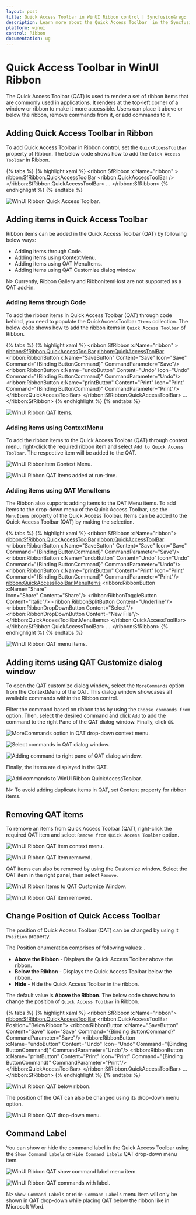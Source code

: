 ```yaml
---
layout: post
title: Quick Access Toolbar in WinUI Ribbon control | Syncfusion&reg;
description: Learn more about the Quick Access Toolbar  in the Syncfusion&reg; WinUI Ribbon (SfRibbon) control.
platform: winui
control: Ribbon
documentation: ug
---
```


# Quick Access Toolbar in WinUI Ribbon

The Quick Access Toolbar (QAT) is used to render a set of ribbon items that are commonly used in applications. It renders at the top-left corner of a window or ribbon to make it more accessible. Users can place it above or below the ribbon, remove commands from it, or add commands to it.

## Adding Quick Access Toolbar in Ribbon 

To add Quick Access Toolbar in Ribbon control, set the `QuickAccessToolBar` property of Ribbon. The below code shows how to add the `Quick Access Toolbar` in Ribbon.

{% tabs %}
{% highlight xaml %}
<ribbon:SfRibbon x:Name="ribbon" >
       <ribbon:SfRibbon.QuickAccessToolBar>
             <ribbon:QuickAccessToolBar />
       </ribbon:SfRibbon.QuickAccessToolBar>
       ...
</ribbon:SfRibbon>
{% endhighlight %}
{% endtabs %}

![WinUI Ribbon Quick Access Toolbar.](Ribbon-QAT-images/winui-ribbon-qat.png)

## Adding items in Quick Access Toolbar

Ribbon items can be added in the Quick Access Toolbar (QAT) by following below ways:

 * Adding items through Code.
 * Adding items using ContextMenu.
 * Adding items using QAT MenuItems.
 * Adding items using QAT Customize dialog window

 N> Currently, Ribbon Gallery and RibbonItemHost are not supported as a QAT add-in.

### Adding items through Code

To add the ribbon items in Quick Access Toolbar (QAT) through code behind, you need to populate the QuickAccessToolbar `Items` collection. The below code shows how to add the ribbon items in `Quick Access Toolbar` of Ribbon.

{% tabs %}
{% highlight xaml %}
<ribbon:SfRibbon x:Name="ribbon" >
   <ribbon:SfRibbon.QuickAccessToolBar>
       <ribbon:QuickAccessToolBar>
         <ribbon:RibbonButton x:Name="SaveButton"
                              Content="Save"
                              Icon="Save"
                              Command="{Binding ButtonCommand}"
                              CommandParameter="Save"/>
         <ribbon:RibbonButton x:Name="undoButton"
                              Content="Undo"
                              Icon="Undo"
                              Command="{Binding ButtonCommand}"
                              CommandParameter="Undo"/>
         <ribbon:RibbonButton x:Name="printButton"
                              Content="Print"
                              Icon="Print"
                              Command="{Binding ButtonCommand}"
                              CommandParameter="Print"/>                       
        </ribbon:QuickAccessToolBar>
    </ribbon:SfRibbon.QuickAccessToolBar>
    ...
</ribbon:SfRibbon> 
{% endhighlight %}
{% endtabs %}

![WinUI Ribbon QAT Items.](Ribbon-QAT-images/winui-ribbon-qat-items.png)

### Adding items using ContextMenu

To add the ribbon items to the Quick Access Toolbar (QAT) through context menu, right-click the required ribbon item and select `Add to Quick Access Toolbar`. The respective item will be added to the QAT. 

![WinUI RibbonItem Context Menu.](Ribbon-QAT-images/winui-ribbon-item-context-menu.png)

![WinUI Ribbon QAT Items added at run-time.](Ribbon-QAT-images/winui-ribbon-qat-items-added-at-runtime.png)

### Adding items using QAT MenuItems

The Ribbon also supports adding items to the QAT Menu items. To add items to the drop-down menu of the Quick Access Toolbar, use the `MenuItems` property of the Quick Access Toolbar. Items can be added to the Quick Access Toolbar (QAT) by making the selection.

{% tabs %}
{% highlight xaml %}
<ribbon:SfRibbon x:Name="ribbon">
    <ribbon:SfRibbon.QuickAccessToolBar>
       <ribbon:QuickAccessToolBar>
          <ribbon:RibbonButton x:Name="SaveButton"
                               Content="Save"
                               Icon="Save"
                               Command="{Binding ButtonCommand}"
                               CommandParameter="Save"/>
          <ribbon:RibbonButton x:Name="undoButton"
                               Content="Undo"
                               Icon="Undo"
                               Command="{Binding ButtonCommand}"
                               CommandParameter="Undo"/>
          <ribbon:RibbonButton x:Name="printButton"
                               Content="Print"
                               Icon="Print"
                               Command="{Binding ButtonCommand}"
                               CommandParameter="Print"/>
          <ribbon:QuickAccessToolBar.MenuItems>
              <ribbon:RibbonButton  x:Name="Share"     
                                    Icon="Share"
                                    Content="Share"/>
              <ribbon:RibbonToggleButton Content="Italic"/>
              <ribbon:RibbonSplitButton Content="Underline"/>
              <ribbon:RibbonDropDownButton  Content="Select"/>
              <ribbon:RibbonDropDownButton Content="New File"/>
          </ribbon:QuickAccessToolBar.MenuItems>
      </ribbon:QuickAccessToolBar>        
   </ribbon:SfRibbon.QuickAccessToolBar>
   ...
</ribbon:SfRibbon>
{% endhighlight %}
{% endtabs %}

![WinUI Ribbon QAT menu items.](Ribbon-QAT-images/winui-ribbon-qat-menu-items.png)

## Adding items using QAT Customize dialog window

To open the QAT customize dialog window, select the `MoreCommands` option from the ContextMenu of the QAT. This dialog window showcases all available commands within the Ribbon control.

Filter the command based on ribbon tabs by using the `Choose commands from` option. Then, select the desired command and click `Add` to add the command to the right Pane of the QAT dialog window. Finally, click `OK`.

![MoreCommands option in QAT drop-down context menu.](Ribbon-QAT-images/winui-ribbon-more-commands-option.png)

![Select commands in QAT dialog window.](Ribbon-QAT-images/winui-ribbon-select-command-in-qat-dialog-window.png)

![Adding command to right pane of QAT dialog window.](Ribbon-QAT-images/winui-ribbon-add-command-to-right-pane-in-qat-dialog-window.png)

Finally, the Items are displayed in the QAT.

![Add commands to WinUI Ribbon QuickAccessToolbar.](Ribbon-QAT-images/winui-ribbon-add-commands-to-qat.png)

N> To avoid adding duplicate items in QAT, set Content property for ribbon items.

## Removing QAT items

To remove an items from Quick Access Toolbar (QAT), right-click the required QAT item and select `Remove from Quick Access Toolbar` option. 

![WinUI Ribbon QAT item context menu.](Ribbon-QAT-images/winui-ribbon-qat-item-context-menu.png)

![WinUI Ribbon QAT item removed.](Ribbon-QAT-images/winui-ribbon-qat-item-removed.png)

QAT items can also be removed by using the Customize window. Select the QAT item in the right panel, then select `Remove`. 

![WinUI Ribbon Items to QAT Customize Window.](Ribbon-QAT-images/winui-ribbon-remove-qat-item.png)

![WinUI Ribbon QAT item removed.](Ribbon-QAT-images/winui-ribbon-removed-qat-item.png)

## Change Position of Quick Access Toolbar

The position of Quick Access Toolbar (QAT) can be changed by using it `Position` property.

The Position enumeration comprises of following values: .

* **Above the Ribbon** - Displays the Quick Access Toolbar above the ribbon. 
* **Below the Ribbon** - Displays the Quick Access Toolbar below the ribbon.
* **Hide** - Hide the Quick Access Toolbar in the ribbon.

The default value is **Above the Ribbon**. The below code shows how to change the position of `Quick Access Toolbar` in Ribbon.

{% tabs %}
{% highlight xaml %}
<ribbon:SfRibbon x:Name="ribbon">
   <ribbon:SfRibbon.QuickAccessToolBar>
      <ribbon:QuickAccessToolBar Position="BelowRibbon">
          <ribbon:RibbonButton x:Name="SaveButton"
                               Content="Save"
                               Icon="Save"
                               Command="{Binding ButtonCommand}"
                               CommandParameter="Save"/>
          <ribbon:RibbonButton x:Name="undoButton"
                               Content="Undo"
                               Icon="Undo"
                               Command="{Binding ButtonCommand}"
                               CommandParameter="Undo"/>
          <ribbon:RibbonButton x:Name="printButton"
                               Content="Print"
                               Icon="Print"
                               Command="{Binding ButtonCommand}"
                               CommandParameter="Print"/>                       
       </ribbon:QuickAccessToolBar>
    </ribbon:SfRibbon.QuickAccessToolBar>
    ...
</ribbon:SfRibbon>
{% endhighlight %}
{% endtabs %}

![WinUI Ribbon QAT below ribbon.](Ribbon-QAT-images/winui-ribbon-qat-below-ribbon.png)

The position of the QAT can also be changed using its drop-down menu option.

![WinUI Ribbon QAT drop-down menu.](Ribbon-QAT-images/winui-ribbon-qat-drop-down-menu.png)

## Command Label

You can show or hide the command label in the Quick Access Toolbar using the `Show Command Labels` or `Hide Command Labels` QAT drop-down menu item.

![WinUI Ribbon QAT show command label menu item.](Ribbon-QAT-images/winui-ribbon-qat-show-command-labels.png)

![WinUI Ribbon QAT commands with label.](Ribbon-QAT-images/winui-ribbon-qat-commands-with-label.png)

N> `Show Command Labels` or `Hide Command Labels` menu item will only be shown in QAT drop-down while placing QAT below the ribbon like in Microsoft Word.